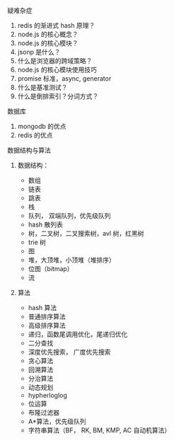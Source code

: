 疑难杂症

1. redis 的渐进式 hash 原理？
2. node.js 的核心概念？
3. node.js 的核心模块？
4. jsonp 是什么？
5. 什么是浏览器的跨域策略？
6. node.js 的核心模块使用技巧
7. promise 标准，async, generator
8. 什么是基准测试？
9. 什么是倒排索引？分词方式？

数据库

1. mongodb 的优点
2. redis 的优点

数据结构与算法

1. 数据结构：

   - 数组
   - 链表
   - 跳表
   - 栈
   - 队列， 双端队列，优先级队列
   - hash 散列表
   - 树，二叉树，二叉搜索树，avl 树，红黑树
   - trie 树
   - 图
   - 堆，大顶堆，小顶堆（堆排序）
   - 位图（bitmap）
   - 流

2. 算法
   - hash 算法
   - 普通排序算法
   - 高级排序算法
   - 递归，函数尾调用优化，尾递归优化
   - 二分查找
   - 深度优先搜索， 广度优先搜索
   - 贪心算法
   - 回溯算法
   - 分治算法
   - 动态规划
   - hypherloglog
   - 位运算
   - 布隆过滤器
   - A\*算法，优先级队列
   - 字符串算法（BF， RK, BM, KMP, AC 自动机算法）
